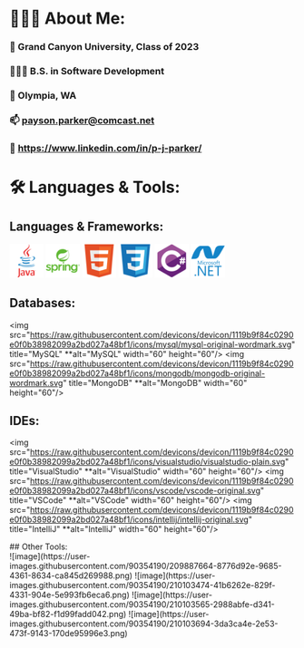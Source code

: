 # 👨🏻‍💻 About Me:
### 🏫 Grand Canyon University, Class of 2023
### 👨🏻‍🎓 B.S. in Software Development
### 📍 Olympia, WA
### 📫 payson.parker@comcast.net
### 🔗 https://www.linkedin.com/in/p-j-parker/

# 🛠 Languages & Tools:
## Languages & Frameworks:
<div>
  <img src="https://raw.githubusercontent.com/devicons/devicon/1119b9f84c0290e0f0b38982099a2bd027a48bf1/icons/java/java-original-wordmark.svg"                title="Java" **alt="Java" width="60" height="60"/>
  <img src="https://raw.githubusercontent.com/devicons/devicon/1119b9f84c0290e0f0b38982099a2bd027a48bf1/icons/spring/spring-original-wordmark.svg"            title="Spring" **alt="Spring" width="60" height="60"/>
  <img src="https://raw.githubusercontent.com/devicons/devicon/1119b9f84c0290e0f0b38982099a2bd027a48bf1/icons/html5/html5-original.svg"                        title="html" **alt="html" width="60" height="60"/>
  <img src="https://raw.githubusercontent.com/devicons/devicon/1119b9f84c0290e0f0b38982099a2bd027a48bf1/icons/css3/css3-original.svg"                          title="css" **alt="css" width="60" height="60"/>
  <img src="https://raw.githubusercontent.com/devicons/devicon/1119b9f84c0290e0f0b38982099a2bd027a48bf1/icons/csharp/csharp-original.svg"                      title="csharp" **alt="csharp" width="60" height="60"/>
  <img src="https://raw.githubusercontent.com/devicons/devicon/1119b9f84c0290e0f0b38982099a2bd027a48bf1/icons/dot-net/dot-net-plain-wordmark.svg"              title="dotnet" **alt="dotnet" width="60" height="60"/>

## Databases:

  <img src="https://raw.githubusercontent.com/devicons/devicon/1119b9f84c0290e0f0b38982099a2bd027a48bf1/icons/mysql/mysql-original-wordmark.svg"              title="MySQL" **alt="MySQL" width="60" height="60"/>
  <img src="https://raw.githubusercontent.com/devicons/devicon/1119b9f84c0290e0f0b38982099a2bd027a48bf1/icons/mongodb/mongodb-original-wordmark.svg"          title="MongoDB" **alt="MongoDB" width="60" height="60"/>

## IDEs:

  <img src="https://raw.githubusercontent.com/devicons/devicon/1119b9f84c0290e0f0b38982099a2bd027a48bf1/icons/visualstudio/visualstudio-plain.svg"            title="VisualStudio" **alt="VisualStudio" width="60" height="60"/>
  <img src="https://raw.githubusercontent.com/devicons/devicon/1119b9f84c0290e0f0b38982099a2bd027a48bf1/icons/vscode/vscode-original.svg"                      title="VSCode" **alt="VSCode" width="60" height="60"/>
  <img src="https://raw.githubusercontent.com/devicons/devicon/1119b9f84c0290e0f0b38982099a2bd027a48bf1/icons/intellij/intellij-original.svg"                  title="IntelliJ" **alt="IntelliJ" width="60" height="60"/>
</div>
## Other Tools:
<div>
  ![image](https://user-images.githubusercontent.com/90354190/209887664-8776d92e-9685-4361-8634-ca845d269988.png)
  ![image](https://user-images.githubusercontent.com/90354190/210103474-41b6262e-829f-4331-904e-5e993fb6eca6.png)
  ![image](https://user-images.githubusercontent.com/90354190/210103565-2988abfe-d341-49ba-bf82-f1d99fadd042.png)
  ![image](https://user-images.githubusercontent.com/90354190/210103694-3da3ca4e-2e53-473f-9143-170de95996e3.png)
</div>
<!--
**paysonjparker/paysonjparker** is a ✨ _special_ ✨ repository because its `README.md` (this file) appears on your GitHub profile.

Here are some ideas to get you started:

- 🔭 I’m currently working on ...
- 🌱 I’m currently learning ...
- 👯 I’m looking to collaborate on ...
- 🤔 I’m looking for help with ...
- 💬 Ask me about ...
- 📫 How to reach me: ...
- 😄 Pronouns: ...
- ⚡ Fun fact: ...
-->
